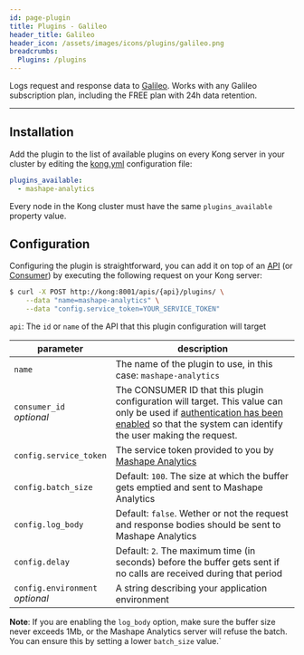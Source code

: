 ```yaml
---
id: page-plugin
title: Plugins - Galileo
header_title: Galileo
header_icon: /assets/images/icons/plugins/galileo.png
breadcrumbs:
  Plugins: /plugins
---
```


Logs request and response data to [Galileo][analytics]. Works with any Galileo subscription plan, including the FREE plan with 24h data retention.

----

## Installation

Add the plugin to the list of available plugins on every Kong server in your cluster by editing the [kong.yml][configuration] configuration file:

```yaml
plugins_available:
  - mashape-analytics
```

Every node in the Kong cluster must have the same `plugins_available` property value.

## Configuration

Configuring the plugin is straightforward, you can add it on top of an [API][api-object] (or [Consumer][consumer-object]) by executing the following request on your Kong server:

```bash
$ curl -X POST http://kong:8001/apis/{api}/plugins/ \
    --data "name=mashape-analytics" \
    --data "config.service_token=YOUR_SERVICE_TOKEN"
```

`api`: The `id` or `name` of the API that this plugin configuration will target

parameter                        | description
---                              | ---
`name`                           | The name of the plugin to use, in this case: `mashape-analytics`
`consumer_id`<br>*optional*      | The CONSUMER ID that this plugin configuration will target. This value can only be used if [authentication has been enabled][faq-authentication] so that the system can identify the user making the request.
`config.service_token`            | The service token provided to you by [Mashape Analytics][analytics]
`config.batch_size`               | Default: `100`. The size at which the buffer gets emptied and sent to Mashape Analytics
`config.log_body`                 | Default: `false`. Wether or not the request and response bodies should be sent to Mashape Analytics
`config.delay`                    | Default: `2`. The maximum time (in seconds) before the buffer gets sent if no calls are received during that period
`config.environment`<br>*optional*| A string describing your application environment

**Note**: If you are enabling the `log_body` option, make sure the buffer size never exceeds 1Mb, or the Mashape Analytics server will refuse the batch. You can ensure this by setting a lower `batch_size` value.`

[analytics]: https://apianalytics.com
[api-object]: /docs/latest/admin-api/#api-object
[configuration]: /docs/latest/configuration
[consumer-object]: /docs/latest/admin-api/#consumer-object
[faq-authentication]: /about/faq/#how-can-i-add-an-authentication-layer-on-a-microservice/api?
